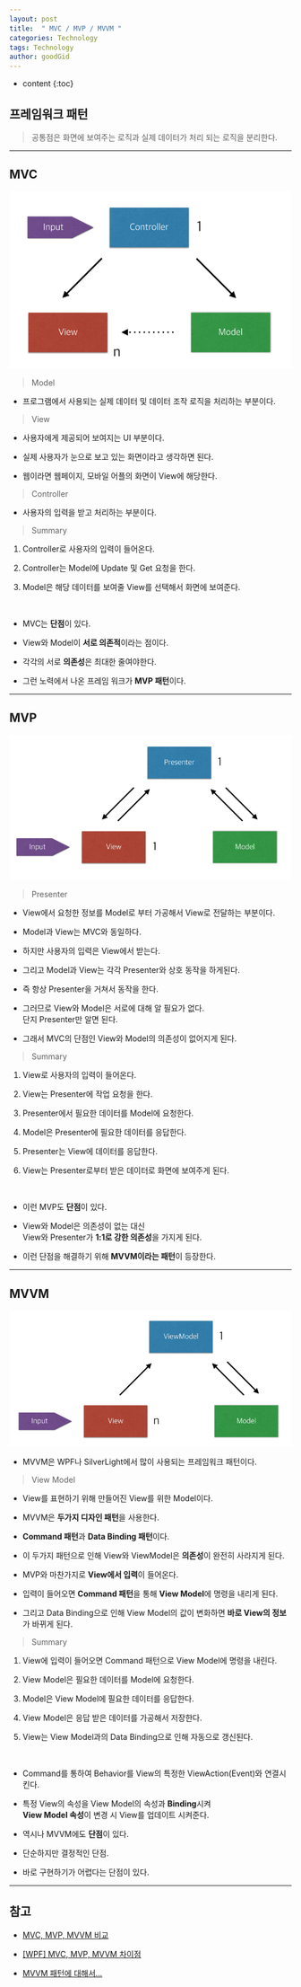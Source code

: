 ```yaml
---
layout: post
title:  " MVC / MVP / MVVM "
categories: Technology
tags: Technology
author: goodGid
---
```

* content
{:toc}

## 프레임워크 패턴

> 공통점은 화면에 보여주는 로직과 실제 데이터가 처리 되는 로직을 분리한다.









---

## MVC


![](/assets/img/posts/design_pattern_mvc_mvp_mvvm_1.png)


> Model

* 프로그램에서 사용되는 실제 데이터 및 데이터 조작 로직을 처리하는 부분이다.



> View

* 사용자에게 제공되어 보여지는 UI 부분이다.

* 실제 사용자가 눈으로 보고 있는 화면이라고 생각하면 된다.

* 웹이라면 웹페이지, 모바일 어플의 화면이 View에 해당한다.



> Controller

* 사용자의 입력을 받고 처리하는 부분이다.




> Summary

1. Controller로 사용자의 입력이 들어온다.

2. Controller는 Model에 Update 및 Get 요청을 한다.

3. Model은 해당 데이터를 보여줄 View를 선택해서 화면에 보여준다.

<br>

* MVC는 **단점**이 있다. 

* View와 Model이 **서로 의존적**이라는 점이다.

* 각각의 서로 **의존성**은 최대한 줄여야한다.

* 그런 노력에서 나온 프레임 워크가 **MVP 패턴**이다.



---

## MVP

![](/assets/img/posts/design_pattern_mvc_mvp_mvvm_2.png)

> Presenter

* View에서 요청한 정보를 Model로 부터 가공해서 View로 전달하는 부분이다.

* Model과 View는 MVC와 동일하다.

* 하지만 사용자의 입력은 View에서 받는다.

* 그리고 Model과 View는 각각 Presenter와 상호 동작을 하게된다.

* 즉 항상 Presenter을 거쳐서 동작을 한다.

* 그러므로 View와 Model은 서로에 대해 알 필요가 없다. <br> 단지 Presenter만 알면 된다.

* 그래서 MVC의 단점인 View와 Model의 의존성이 없어지게 된다.

> Summary

1. View로 사용자의 입력이 들어온다.

2. View는 Presenter에 작업 요청을 한다.

3. Presenter에서 필요한 데이터를 Model에 요청한다.

4. Model은 Presenter에 필요한 데이터를 응답한다.

5. Presenter는 View에 데이터를 응답한다.

6. View는 Presenter로부터 받은 데이터로 화면에 보여주게 된다.

<br> 

* 이런 MVP도 **단점**이 있다. 

* View와 Model은 의존성이 없는 대신 <br> View와 Presenter가 **1:1로 강한 의존성**을 가지게 된다.

* 이런 단점을 해결하기 위해 **MVVM이라는 패턴**이 등장한다.




---

## MVVM

![](/assets/img/posts/design_pattern_mvc_mvp_mvvm_3.png)

* MVVM은 WPF나 SilverLight에서 많이 사용되는 프레임워크 패턴이다.

> View Model

* View를 표현하기 위해 만들어진 View를 위한 Model이다.

* MVVM은 **두가지 디자인 패턴**을 사용한다. 

* **Command 패턴**과 **Data Binding 패턴**이다.

* 이 두가지 패턴으로 인해 View와 ViewModel은 **의존성**이 완전히 사라지게 된다.

* MVP와 마찬가지로 **View에서 입력**이 들어온다.

* 입력이 들어오면 **Command 패턴**을 통해 **View Model**에 명령을 내리게 된다.

* 그리고 Data Binding으로 인해 View Model의 값이 변화하면 **바로 View의 정보**가 바뀌게 된다.

> Summary

1. View에 입력이 들어오면 Command 패턴으로 View Model에 명령을 내린다.

2. View Model은 필요한 데이터를 Model에 요청한다.

3. Model은 View Model에 필요한 데이터를 응답한다.

4. View Model은 응답 받은 데이터를 가공해서 저장한다.

5. View는 View Model과의 Data Binding으로 인해 자동으로 갱신된다.

<br>

* Command를 통하여 Behavior를 View의 특정한 ViewAction(Event)와 연결시킨다.

* 특정 View의 속성을 View Model의 속성과 **Binding**시켜 <br> **View Model 속성**이 변경 시 View를 업데이트 시켜준다.

* 역시나 MVVM에도 **단점**이 있다. 

* 단순하지만 결정적인 단점. 

* 바로 구현하기가 어렵다는 단점이 있다.


---

## 참고

* [MVC, MVP, MVVM 비교](https://magi82.github.io/android-mvc-mvp-mvvm/)

* [[WPF] MVC, MVP, MVVM 차이점](http://hackersstudy.tistory.com/71)

* [MVVM 패턴에 대해서...](https://blog.outsider.ne.kr/672)